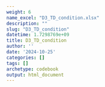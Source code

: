 ```yaml
---
weight: 6
name_excel: "D3_TD_condition.xlsx"
description: ""
slug: "D3_TD_condition"
datetime: 1.7298769e+09
title: D3_TD_condition
author: ''
date: '2024-10-25'
categories: []
tags: []
archetype: codebook
output: html_document
---
```


<div class="tabcontent"></div>
